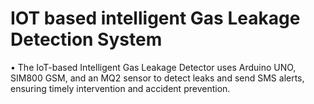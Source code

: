 # IOT based intelligent Gas Leakage Detection System

• The IoT-based Intelligent Gas Leakage Detector uses Arduino UNO, SIM800 GSM, and an MQ2
sensor to detect leaks and send SMS alerts, ensuring timely intervention and accident prevention.
